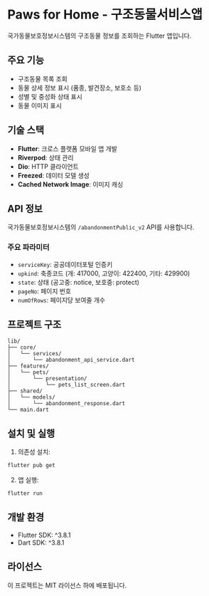# Paws for Home - 구조동물서비스앱

국가동물보호정보시스템의 구조동물 정보를 조회하는 Flutter 앱입니다.

## 주요 기능

- 구조동물 목록 조회
- 동물 상세 정보 표시 (품종, 발견장소, 보호소 등)
- 성별 및 중성화 상태 표시
- 동물 이미지 표시

## 기술 스택

- **Flutter**: 크로스 플랫폼 모바일 앱 개발
- **Riverpod**: 상태 관리
- **Dio**: HTTP 클라이언트
- **Freezed**: 데이터 모델 생성
- **Cached Network Image**: 이미지 캐싱

## API 정보

국가동물보호정보시스템의 `/abandonmentPublic_v2` API를 사용합니다.

### 주요 파라미터
- `serviceKey`: 공공데이터포털 인증키
- `upkind`: 축종코드 (개: 417000, 고양이: 422400, 기타: 429900)
- `state`: 상태 (공고중: notice, 보호중: protect)
- `pageNo`: 페이지 번호
- `numOfRows`: 페이지당 보여줄 개수

## 프로젝트 구조

```
lib/
├── core/
│   └── services/
│       └── abandonment_api_service.dart
├── features/
│   └── pets/
│       └── presentation/
│           └── pets_list_screen.dart
├── shared/
│   └── models/
│       └── abandonment_response.dart
└── main.dart
```

## 설치 및 실행

1. 의존성 설치:
```bash
flutter pub get
```

2. 앱 실행:
```bash
flutter run
```

## 개발 환경

- Flutter SDK: ^3.8.1
- Dart SDK: ^3.8.1

## 라이선스

이 프로젝트는 MIT 라이선스 하에 배포됩니다.